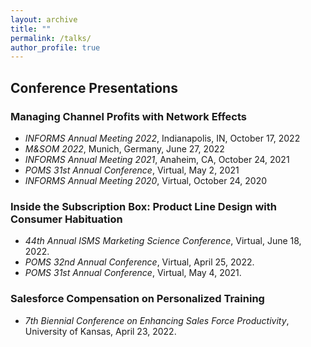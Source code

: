 ```yaml
---
layout: archive
title: ""
permalink: /talks/
author_profile: true
---
```


## Conference Presentations
### Managing Channel Profits with Network Effects
* *INFORMS Annual Meeting 2022*, Indianapolis, IN, October 17, 2022
* *M&SOM 2022*, Munich, Germany, June 27, 2022
* *INFORMS Annual Meeting 2021*, Anaheim, CA, October 24, 2021
* *POMS 31st Annual Conference*, Virtual, May 2, 2021
* *INFORMS Annual Meeting 2020*, Virtual, October 24, 2020

### Inside the Subscription Box: Product Line Design with Consumer Habituation
* *44th Annual ISMS Marketing Science Conference*, Virtual, June 18, 2022.
* *POMS 32nd Annual Conference*, Virtual, April 25, 2022.
* *POMS 31st Annual Conference*, Virtual, May 4, 2021.

### Salesforce Compensation on Personalized Training
* *7th Biennial Conference on Enhancing Sales Force Productivity*, University of Kansas, April 23, 2022.
